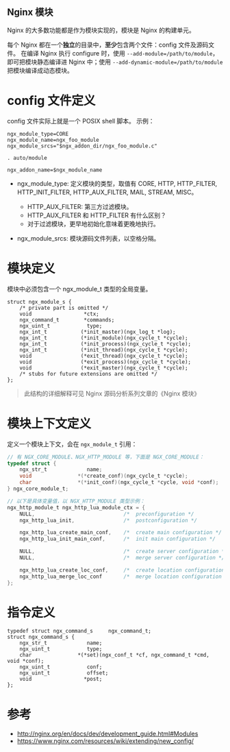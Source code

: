 
Nginx 模块
---

Nginx 的大多数功能都是作为模块实现的，模块是 Nginx 的构建单元。

每个 Nginx 都在一个**独立**的目录中，**至少**包含两个文件：config 文件及源码文件。
在编译 Nginx 执行 configure 时，使用 `--add-module=/path/to/module`，即可把模块静态编译进 Nginx 中；使用 `--add-dynamic-module=/path/to/module` 把模块编译成动态模块。

# config 文件定义

config 文件实际上就是一个 POSIX shell 脚本。
示例：

```
ngx_module_type=CORE
ngx_module_name=ngx_foo_module
ngx_module_srcs="$ngx_addon_dir/ngx_foo_module.c"

. auto/module

ngx_addon_name=$ngx_module_name
```

- ngx_module_type: 定义模块的类型，取值有 CORE, HTTP, HTTP_FILTER, HTTP_INIT_FILTER, HTTP_AUX_FILTER, MAIL, STREAM, MISC。
    - HTTP_AUX_FILTER: 第三方过滤模块。
    - HTTP_AUX_FILTER 和 HTTP_FILTER 有什么区别？
    - 对于过滤模块，更早地初始化意味着更晚地执行。

- ngx_module_srcs: 模块源码文件列表，以空格分隔。

# 模块定义

模块中必须包含一个 ngx_module_t 类型的全局变量。

```
struct ngx_module_s {
    /* private part is omitted */
    void                 *ctx;
    ngx_command_t        *commands;
    ngx_uint_t            type;
    ngx_int_t           (*init_master)(ngx_log_t *log);
    ngx_int_t           (*init_module)(ngx_cycle_t *cycle);
    ngx_int_t           (*init_process)(ngx_cycle_t *cycle);
    ngx_int_t           (*init_thread)(ngx_cycle_t *cycle);
    void                (*exit_thread)(ngx_cycle_t *cycle);
    void                (*exit_process)(ngx_cycle_t *cycle);
    void                (*exit_master)(ngx_cycle_t *cycle);
    /* stubs for future extensions are omitted */
};
```

> 此结构的详细解释可见 Nginx 源码分析系列文章的《Nginx 模块》

# 模块上下文定义

定义一个模块上下文，会在 `ngx_module_t` 引用：

```c
// 有 NGX_CORE_MODULE、NGX_HTTP_MODULE 等，下面是 NGX_CORE_MODULE：
typedef struct {
    ngx_str_t             name;
    void               *(*create_conf)(ngx_cycle_t *cycle);
    char               *(*init_conf)(ngx_cycle_t *cycle, void *conf);
} ngx_core_module_t;

// 以下是具体变量值，以 NGX_HTTP_MODULE 类型示例：
ngx_http_module_t ngx_http_lua_module_ctx = {
    NULL,                             /*  preconfiguration */
    ngx_http_lua_init,                /*  postconfiguration */

    ngx_http_lua_create_main_conf,    /*  create main configuration */
    ngx_http_lua_init_main_conf,      /*  init main configuration */

    NULL,                             /*  create server configuration */
    NULL,                             /*  merge server configuration */

    ngx_http_lua_create_loc_conf,     /*  create location configuration */
    ngx_http_lua_merge_loc_conf       /*  merge location configuration */
};

```

# 指令定义

```
typedef struct ngx_command_s     ngx_command_t;
struct ngx_command_s {
    ngx_str_t             name;
    ngx_uint_t            type;
    char               *(*set)(ngx_conf_t *cf, ngx_command_t *cmd, void *conf);
    ngx_uint_t            conf;
    ngx_uint_t            offset;
    void                 *post;
};
```

# 参考

- http://nginx.org/en/docs/dev/development_guide.html#Modules
- https://www.nginx.com/resources/wiki/extending/new_config/
